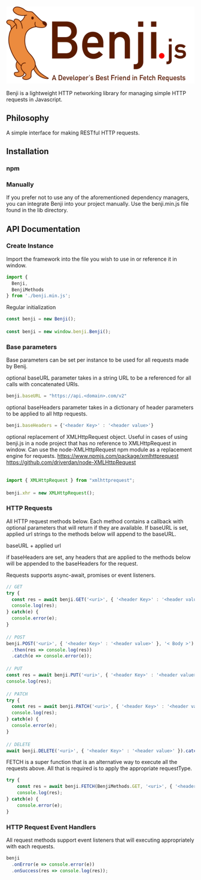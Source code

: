![Benji - Developer's Best Friend in Fetch Requests](https://raw.githubusercontent.com/aa-wong/benji.js/master/Benji.js-logo.png)

Benji is a lightweight HTTP networking library for managing simple HTTP requests in Javascript.

## Philosophy

A simple interface for making RESTful HTTP requests.

## Installation

### npm

### Manually

If you prefer not to use any of the aforementioned dependency managers, you can integrate Benji into your project manually. Use the benji.min.js file found in the lib directory.

## API Documentation

### Create Instance
Import the framework into the file you wish to use in or reference it in window.
```js
import {
  Benji,
  BenjiMethods
} from './benji.min.js';
```

Regular initialization
```js
const benji = new Benji();

const benji = new window.benji.Benji();
```
### Base parameters
Base parameters can be set per instance to be used for all requests made by Benij.

optional baseURL parameter takes in a string URL to be a referenced for all calls with concatenated URIs.
```js
benji.baseURL = "https://api.<domain>.com/v2"
```

optional baseHeaders parameter takes in a dictionary of header parameters to be applied to all http requests.
```js
benji.baseHeaders = {'<header Key>' : '<header value>'}
```
optional replacement of XMLHttpRequest object. Useful in cases of using benji.js in a node project that has no reference to XMLHttpRequest in window. Can use the node-XMLHttpRequest npm module as a replacement engine for requests.
https://www.npmjs.com/package/xmlhttprequest
https://github.com/driverdan/node-XMLHttpRequest

```js

import { XMLHttpRequest } from "xmlhttprequest";

benji.xhr = new XMLHttpRequest();
```

### HTTP Requests
All HTTP request methods below. Each method contains a callback with optional parameters that will return if they are available.
If baseURL is set, applied url strings to the methods below will append to the baseURL.

baseURL + applied url

if baseHeaders are set, any headers that are applied to the methods below will be appended to the baseHeaders for the request.

Requests supports async-await, promises or event listeners.

```js
// GET
try {
  const res = await benji.GET('<uri>', { '<header Key>' : '<header value>' });
  console.log(res);
} catch(e) {
  console.error(e);
}

// POST
benji.POST('<uri>', { '<header Key>' : '<header value>' }, '< Body >')
  .then(res => console.log(res))
  .catch(e => console.error(e));

// PUT
const res = await benji.PUT('<uri>', { '<header Key>' : '<header value>' }, '< Body >').catch(console.error);
console.log(res);

// PATCH
try {
  const res = await benji.PATCH('<uri>', { '<header Key>' : '<header value>' }, '< Body >');
  console.log(res);
} catch(e) {
  console.error(e);
}

// DELETE
await benji.DELETE('<uri>', { '<header Key>' : '<header value>' }).catch(console.error);
```

FETCH is a super function that is an alternative way to execute all the requests above. All that is required is to apply the appropriate requestType.

```js
try {
    const res = await benji.FETCH(BenjiMethods.GET, '<uri>', { '<header Key>' : '<header value>' }, '< Body >');
    console.log(res);
} catch(e) {
    console.error(e);
}
```

### HTTP Request Event Handlers
All request methods support event listeners that will executing appropriately with each requests.

```js
benji
  .onError(e => console.error(e))
  .onSuccess(res => console.log(res));

```

